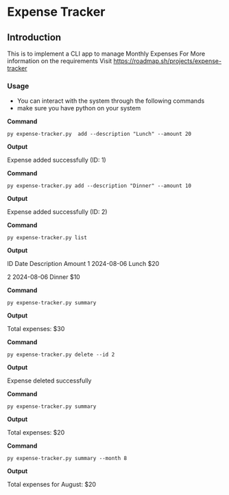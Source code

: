# Expense Tracker

## Introduction

This is to implement a CLI app to manage Monthly Expenses
For More information on the requirements
Visit https://roadmap.sh/projects/expense-tracker

### Usage

- You can interact with the system through the following commands
- make sure you have python on your system

**Command**

```shell
py expense-tracker.py  add --description "Lunch" --amount 20
`````

**Output**

 Expense added successfully (ID: 1)

**Command**

```shell
py expense-tracker.py add --description "Dinner" --amount 10
```

**Output**

 Expense added successfully (ID: 2)

**Command**

```shell
py expense-tracker.py list
```

**Output**

 ID  Date       Description  Amount
 1   2024-08-06  Lunch $20

 2   2024-08-06  Dinner $10

**Command**

```shell
py expense-tracker.py summary
```

**Output**

 Total expenses: $30

**Command**

```shell
py expense-tracker.py delete --id 2
```

**Output**

 Expense deleted successfully

**Command**

```shell
py expense-tracker.py summary
```

**Output**

 Total expenses: $20

**Command**

```shell
py expense-tracker.py summary --month 8
```

**Output**

 Total expenses for August: $20

